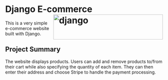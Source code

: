 # Django E-commerce<img align="right" alt="django" src="django-ecommerce/shoppycom/media/productimg/django.png?raw=true" width="350" height="80" />
This is a very simple e-commerce website built with Django.

## Project Summary

The website displays products. Users can add and remove products to/from their cart while also specifying the quantity of each item. They can then enter their address and choose Stripe to handle the payment processing.

